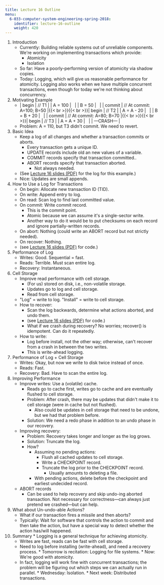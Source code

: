 ```yaml
---
title: Lecture 16 Outline
menu:
  6-033-computer-system-engineering-spring-2018:
    identifier: lecture-16-outline
    weight: 420
---
```

1.  Introduction
    *   Currently: Building reliable systems out of unreliable components. We're working on implementing transactions which provide:
        *   Atomicity
        *   Isolation
    *   So far: Have a poorly-performing version of atomicity via shadow copies.
    *   Today: Logging, which will give us reasonable performance for atomicity. Logging also works when we have multiple concurrent transactions, even though for today we're not thinking about concurrency.
2.  Motivating Example
    *   | begin | // T1 |
        | A = 100 |   |
        | B = 50 |   |
        | commit | // At commit: A=100; B=50 |{{< br >}}{{< br >}}| begin | // T2 |
        | A = A - 20 |   |
        | B = B + 20 |   |
        | commit | // At commit: A=80; B=70 |{{< br >}}{{< br >}}| begin | // T3 |
        | A = A + 30 |   |
        | —CRASH— |   
    *   Problem: A = 110, but T3 didn't commit. We need to revert.
3.  Basic Idea
    *   Keep a log of all changes and whether a transaction commits or aborts.
        *   Every transaction gets a unique ID.
        *   UPDATE records include old an new values of a variable.
        *   COMMIT records specify that transaction committed..
        *   ABORT records specify that transaction aborted.
            *   Not always needed.
    *   (See [Lecture 16 slides (PDF)](https://open-learning-course-data.s3.amazonaws.com/6-033-computer-system-engineering-spring-2018/76fa2168e5a4c4722c315a84b8e09a8c_MIT6_033S18lec16.pdf) for the log for this example.)
    *   Nice: Updates are small appends.
4.  How to Use a Log for Transactions
    *   On begin: Allocate new transaction ID (TID).
    *   On write: Append entry to log.
    *   On read: Scan log to find last committed value.
    *   On commit: Write commit record.
        *   This is the commit point.
        *   Atomic because we can assume it's a single-sector write.
        *   Another way to do it would be to put checksums on each record and ignore partially-written records.
    *   On abort: Nothing (could write an ABORT record but not strictly needed).
    *   On recover: Nothing.
    *   (see [Lecture 16 slides (PDF)](https://open-learning-course-data.s3.amazonaws.com/6-033-computer-system-engineering-spring-2018/76fa2168e5a4c4722c315a84b8e09a8c_MIT6_033S18lec16.pdf) for code.)
5.  Performance of Log
    *   Writes: Good. Sequential = fast.
    *   Reads: Terrible. Must scan entire log.
    *   Recovery: Instantaneous.
6.  Cell Storage
    *   Improve read performance with cell storage.
        *   (For us) stored on disk, i.e., non-volatile storage.
        *   Updates go to log and cell storage.
        *   Read from cell storage.
    *   "Log" = write to log. "Install" = write to cell storage.
    *   How to recover:
        *   Scan the log backwards, determine what actions aborted, and undo them.
        *   (see [Lecture 16 slides (PDF)](https://open-learning-course-data.s3.amazonaws.com/6-033-computer-system-engineering-spring-2018/76fa2168e5a4c4722c315a84b8e09a8c_MIT6_033S18lec16.pdf) for code.)
        *   What if we crash during recovery? No worries; recover() is idempotent. Can do it repeatedly.
    *   How to write:
        *   Log before install, not the other way; otherwise, can't recover from a crash in between the two writes.
        *   This is write-ahead logging.
7.  Performance of Log + Cell Storage
    *   Writes: Okay, but now we write to disk twice instead of once.
    *   Reads: Fast.
    *   Recovery: Bad. Have to scan the entire log.
8.  Improving Performance
    *   Improve writes: Use a (volatile) cache.
        *   Reads go to cache first, writes go to cache and are eventually flushed to cell storage.
        *   Problem: After crash, there may be updates that didn't make it to cell storage (were in cache but not flushed).
            *   Also could be updates in cell storage that need to be undone, but we had that problem before.
        *   Solution: We need a redo phase in addition to an undo phase in our recovery.
    *   Improving recovery:
        *   Problem: Recovery takes longer and longer as the log grows.
        *   Solution: Truncate the log.
        *   How?
            *   Assuming no pending actions:
                *   Flush all cached updates to cell storage.
                *   Write a CHECKPOINT record.
                *   Truncate the log prior to the CHECKPOINT record.
                    *   Usually amounts to deleting a file.
            *   With pending actions, delete before the checkpoint and earliest undecided record.
    *   ABORT records
        *   Can be used to help recovery and skip undo-ing aborted transaction. Not necessary for correctness—can always just pretend we crashed—but can help.
9.  What about Un-undo-able Actions?
    *   What if our transaction fires a missile and then aborts?
    *   Typically: Wait for software that controls the action to commit and then take the action, but have a special way to detect whether the action has/will happened.
10.  Summary
    *   Logging is a general technique for achieving atomicity.
        *   Writes are fast, reads can be fast with cell storage.
        *   Need to log before installing (write-ahead), and need a recovery process.
    *   Tomorrow is recitation: Logging for file systems.
    *   Now: We're good with atomicity.
        *   In fact, logging will work fine with concurrent transactions; the problem will be figuring out which steps we can actually run in parallel.
    *   Wednesday: Isolation.
    *   Next week: Distributed transactions.
